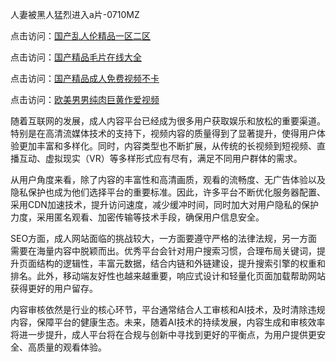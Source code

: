 人妻被黑人猛烈进入a片-0710MZ

点击访问：<a href="https://heiliaoxqkkct.pages.dev">国产乱人伦精品一区二区</a>

点击访问：<a href="https://heiliaowt0d7p.pages.dev">国产精品毛片在线大全</a>

点击访问：<a href="https://heiliaoow5kzm.pages.dev">国产精品成人免费视频不卡</a>

点击访问：<a href="https://heiliaoxwd5i8.pages.dev">欧美男男纯肉巨黄作爱视频</a>

随着互联网的发展，成人内容平台已经成为很多用户获取娱乐和放松的重要渠道。特别是在高清流媒体技术的支持下，视频内容的质量得到了显著提升，使得用户体验更加丰富和多样化。同时，内容类型也不断扩展，从传统的长视频到短视频、直播互动、虚拟现实（VR）等多样形式应有尽有，满足不同用户群体的需求。

从用户角度来看，除了内容的丰富性和高清画质，观看的流畅度、无广告体验以及隐私保护也成为他们选择平台的重要标准。因此，许多平台不断优化服务器配置、采用CDN加速技术，提升访问速度，减少缓冲时间，同时加大对用户隐私的保护力度，采用匿名观看、加密传输等技术手段，确保用户信息安全。

SEO方面，成人网站面临的挑战较大，一方面要遵守严格的法律法规，另一方面需要在海量内容中脱颖而出。优秀平台会针对用户搜索习惯，合理布局关键词，提升页面结构的逻辑性，丰富元数据，结合内链和外链建设，提升搜索引擎的权重和排名。此外，移动端友好性也越来越重要，响应式设计和轻量化页面加载帮助网站获得更好的用户留存。

内容审核依然是行业的核心环节，平台通常结合人工审核和AI技术，及时清除违规内容，保障平台的健康生态。未来，随着AI技术的持续发展，内容生成和审核效率将进一步提升，成人平台将在合规与创新中寻找到更好的平衡点，为用户提供更安全、高质量的观看体验。

<span style="display:none;">[Canonical link]( https://github.com/pls20250710/riben54317 ）</span>
